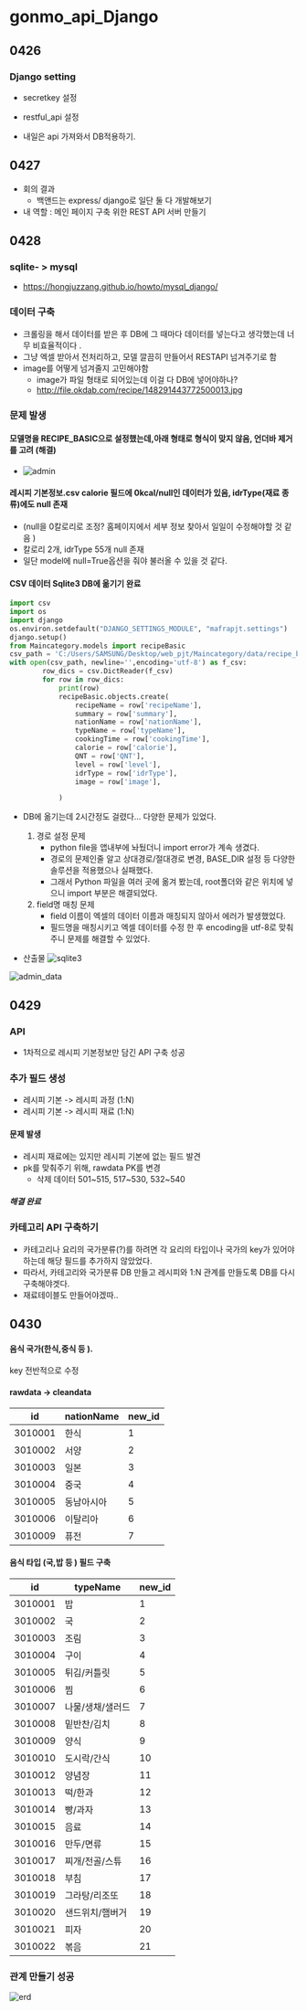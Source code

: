 # gonmo_api_Django

## 0426

### Django setting

- secretkey 설정 
- restful_api 설정

- 내일은 api 가져와서 DB적용하기. 

## 0427

- 회의 결과 
  - 백앤드는 express/ django로 일단 둘 다 개발해보기 
- 내 역할 : 메인 페이지 구축 위한 REST API 서버 만들기 

## 0428

### sqlite- > mysql

- https://hongjuzzang.github.io/howto/mysql_django/

### 데이터 구축 

- 크롤링을 해서 데이터를 받은 후 DB에 그 때마다 데이터를 넣는다고 생각했는데 너무 비효율적이다 .
- 그냥 엑셀 받아서 전처리하고, 모델 깔끔히 만들어서 RESTAPI 넘겨주기로 함 
- image를 어떻게 넘겨줄지 고민해야함 
  - image가 파일 형태로 되어있는데 이걸 다 DB에 넣어야하나? 
  - http://file.okdab.com/recipe/148291443772500013.jpg

### 문제 발생 

#### 모델명을 RECIPE_BASIC으로 설정했는데,아래 형태로 형식이 맞지 않음, 언더바 제거를 고려 (해결)

- ![admin](README.assets/admin.PNG)

#### 레시피 기본정보.csv  calorie 필드에 0kcal/null인 데이터가 있음, idrType(재료 종류)에도 null 존재 

-  (null을 0칼로리로 조정? 홈페이지에서 세부 정보 찾아서 일일이 수정해야할 것 같음  )
-  칼로리 2개, idrType 55개 null 존재 
- 일단 model에 null=True옵션을 줘야 불러올 수 있을 것 같다. 

#### CSV 데이터 Sqlite3 DB에 옮기기 완료 

```python
import csv
import os
import django
os.environ.setdefault("DJANGO_SETTINGS_MODULE", "mafrapjt.settings")
django.setup() 
from Maincategory.models import recipeBasic
csv_path = 'C:/Users/SAMSUNG/Desktop/web_pjt/Maincategory/data/recipe_basic.csv'
with open(csv_path, newline='',encoding='utf-8') as f_csv:
		row_dics = csv.DictReader(f_csv)
		for row in row_dics: 
			print(row)
			recipeBasic.objects.create(
				recipeName = row['recipeName'],
                summary = row['summary'],
                nationName = row['nationName'],
                typeName = row['typeName'],
                cookingTime = row['cookingTime'],
                calorie = row['calorie'],
                QNT = row['QNT'],
                level = row['level'],
                idrType = row['idrType'],
                image = row['image'],

			)
```

- DB에 옮기는데 2시간정도 걸렸다... 다양한 문제가 있었다.
  1. 경로 설정 문제
     - python file을 앱내부에 놔뒀더니 import error가 계속 생겼다.
     - 경로의 문제인줄 알고 상대경로/절대경로 변경, BASE_DIR 설정 등 다양한 솔루션을 적용했으나 실패했다.
     - 그래서 Python 파일을 여러 곳에 옮겨 봤는데, root폴더와 같은 위치에 넣으니 import 부분은 해결되었다.
  2. field명 매칭 문제 
     - field 이름이 엑셀의 데이터 이름과 매칭되지 않아서 에러가 발생했었다.
     - 필드명을 매칭시키고 엑셀 데이터를 수정 한 후 encoding을 utf-8로 맞춰주니 문제를 해결할 수 있었다.

- 산출물 ![sqlite3](README.assets/sqlite3.PNG)

![admin_data](README.assets/admin_data.PNG)



## 0429

### API

- 1차적으로 레시피 기본정보만 담긴 API 구축 성공 

### 추가 필드 생성

- 레시피 기본 -> 레시피 과정 (1:N)
- 레시피 기본 -> 레시피 재료 (1:N)

#### 문제 발생

- 레시피 재료에는 있지만 레시피 기본에 없는 필드 발견  
- pk를 맞춰주기 위해, rawdata PK를 변경 
  - 삭제 데이터 501~515, 517~530, 532~540 

##### 해결 완료

### 카테고리 API 구축하기

- 카테고리나 요리의 국가분류(?)를 하려면 각 요리의 타입이나 국가의 key가 있어야하는데 해당 필드를 추가하지 않았었다.
- 따라서, 카테고리와 국가분류 DB 만들고 레시피와 1:N 관계를 만들도록 DB를 다시 구축해야겟다.  
- 재료테이블도 만들어야겠따..

## 0430

#### 음식 국가(한식,중식 등 ). 

key 전반적으로 수정 

#### rawdata -> cleandata

| id      | nationName | new_id |
| ------- | ---------- | ------ |
| 3010001 | 한식       | 1      |
| 3010002 | 서양       | 2      |
| 3010003 | 일본       | 3      |
| 3010004 | 중국       | 4      |
| 3010005 | 동남아시아 | 5      |
| 3010006 | 이탈리아   | 6      |
| 3010009 | 퓨전       | 7      |



#### 음식 타입 (국,밥 등 ) 필드 구축 

| id      | typeName         | new_id |
| ------- | ---------------- | ------ |
| 3010001 | 밥               | 1      |
| 3010002 | 국               | 2      |
| 3010003 | 조림             | 3      |
| 3010004 | 구이             | 4      |
| 3010005 | 튀김/커틀릿      | 5      |
| 3010006 | 찜               | 6      |
| 3010007 | 나물/생채/샐러드 | 7      |
| 3010008 | 밑반찬/김치      | 8      |
| 3010009 | 양식             | 9      |
| 3010010 | 도시락/간식      | 10     |
| 3010012 | 양념장           | 11     |
| 3010013 | 떡/한과          | 12     |
| 3010014 | 빵/과자          | 13     |
| 3010015 | 음료             | 14     |
| 3010016 | 만두/면류        | 15     |
| 3010017 | 찌개/전골/스튜   | 16     |
| 3010018 | 부침             | 17     |
| 3010019 | 그라탕/리조또    | 18     |
| 3010020 | 샌드위치/햄버거  | 19     |
| 3010021 | 피자             | 20     |
| 3010022 | 볶음             | 21     |

### 관계 만들기 성공

![erd](README.assets/erd-16512996836991.PNG)

